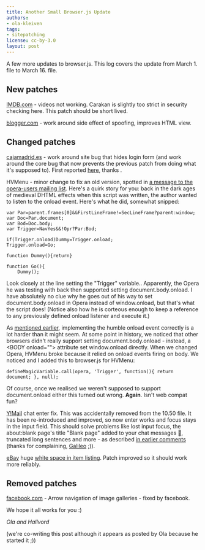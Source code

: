 ```yaml
---
title: Another Small Browser.js Update
authors:
- ola-kleiven
tags:
- sitepatching
license: cc-by-3.0
layout: post
---
```


A few more updates to browser.js. This log covers the update from March 1. file to March 16. file.

## New patches



<a href="http://www.imdb.com" target="_blank">IMDB.com</a> - videos not working. Carakan is slightly too strict in security checking here. This patch should be short lived.

<a href="http://blogger.com/" target="_blank">blogger.com</a> - work around side effect of spoofing, improves HTML view.

## Changed patches



<a href="http://cajamadrid.es/" target="_blank">cajamadrid.es</a> - work around site bug that hides login form (and work around the core bug that now prevents the previous patch from doing what it&#39;s supposed to). First reported <a href="http://my.opera.com/community/forums/topic.dml?id=249032" target="_blank">here</a>, thanks .

HVMenu - minor change to fix an old version, spotted in <a href="http://list.opera.com/pipermail/opera-users/2010-March/029264.html" target="_blank">a message to the opera-users mailing list</a>. Here&#39;s a quirk story for you: back in the dark ages of medieval DHTML effects when this script was written, the author wanted to listen to the onload event. Here&#39;s what he did, somewhat snipped:

	var Par=parent.frames[0]&&FirstLineFrame!=SecLineFrame?parent:window;
	var Doc=Par.document;
	var Bod=Doc.body;
	var Trigger=NavYes&&!Opr?Par:Bod;

	if(Trigger.onload)Dummy=Trigger.onload;
	Trigger.onload=Go;

	function Dummy(){return}

	function Go(){
		Dummy();

Look closely at the line setting the &quot;Trigger&quot; variable.. Apparently, the Opera he was testing with back then supported setting document.body.onload. I have absolutely no clue why he goes out of his way to set document.body.onload in Opera instead of window.onload, but that&#39;s what the script does! (Notice also how he is corteous enough to keep a reference to any previously defined onload listener and execute it.)

As <a href="http://my.opera.com/hallvors/blog/2009/05/20/the-day-supporting-document-onload-became-a-bug" target="_blank">mentioned earlier</a>, implementing the humble onload event correctly is a lot harder than it might seem. At some point in history, we noticed that other browsers didn&#39;t really support setting document.body.onload - instead, a &lt;BODY onload=&quot;&quot;&gt; attribute set window.onload directly. When we changed Opera, HVMenu broke because it relied on onload events firing on body. We noticed and I added this to browser.js for HVMenu:

	defineMagicVariable.call(opera, 'Trigger', function(){ return document; }, null);

Of course, once we realised we weren&#39;t supposed to support document.onload either this turned out wrong. <strong>Again</strong>. Isn&#39;t web compat fun?

<a href="http://mail.yahoo.com/" target="_blank">Y!Mail</a> chat enter fix. This was accidentally removed from the 10.50 file. It has been re-introduced and improved, so now enter works and focus stays in the input field. This should solve problems like lost input focus, the about:blank page&#39;s title &quot;Blank page&quot; added to your chat messages :eyes:, truncated long sentences and more - as described <a href="http://my.opera.com/sitepatching/blog/2010/02/01/browser-js-for-10-5-the-giant-cleanup-2#comment17692231" target="_blank">in earlier comments</a> (thanks for complaining, <a href="http://my.opera.com/Galileo/" target="_blank">Galileo</a> ;)).

<a href="http://www.ebay.com" target="_blank">eBay</a> huge <a href="http://my.opera.com/community/forums/topic.dml?id=316241" target="_blank">white space in item listing</a>. Patch improved so it should work more reliably.

## Removed patches

<a href="http://facebook.com/" target="_blank">facebook.com</a> - Arrow navigation of image galleries - fixed by facebook.

We hope it all works for you :)

<i>Ola and Hallvord</i>

(we&#39;re co-writing this post although it appears as posted by Ola because he started it ;))
